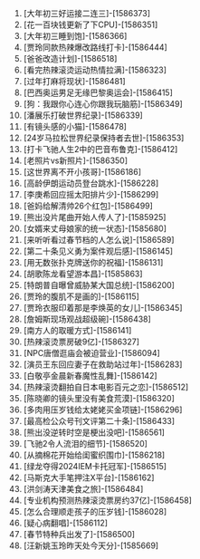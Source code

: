 
1. [大年初三好运接二连三]-[1586373]
1. [花一百块钱更新了下CPU]-[1586351]
1. [大年初三睡到饱]-[1586366]
1. [贾玲同款热辣爆改路线打卡]-[1586444]
1. [爸爸改造计划]-[1586518]
1. [看完热辣滚烫运动热情拉满]-[1586323]
1. [过年打麻将现状]-[1586481]
1. [巴西奥运男足无缘巴黎奥运会]-[1586415]
1. [狗：我跟你心连心你跟我玩脑筋]-[1586349]
1. [潘展乐打破世界纪录]-[1586339]
1. [有镜头感的小猫]-[1586478]
1. [24岁马拉松世界纪录保持者去世]-[1586353]
1. [打卡飞驰人生2中的巴音布鲁克]-[1586412]
1. [老照片vs新照片]-[1586350]
1. [这世界离不开小孩哥]-[1586186]
1. [高龄伊朗运动员登台跳水]-[1586228]
1. [李庚希回应摇太阳排片少]-[1586299]
1. [爸妈给解清帅26个红包]-[1586499]
1. [熊出没片尾曲开始人传人了]-[1585925]
1. [女婿来丈母娘家的统一状态]-[1585680]
1. [来听听看过春节档的人怎么说]-[1586589]
1. [第二十条见义勇为案件观后感]-[1586145]
1. [用无数张扑克牌送你的祝福]-[1586131]
1. [胡歌陈龙看望游本昌]-[1585863]
1. [特朗普自曝曾威胁某大国总统]-[1586200]
1. [贾玲的腹肌不是画的]-[1586115]
1. [贾玲衣服印着那是李焕英的女儿]-[1586345]
1. [詹姆斯现场观战超级碗]-[1586438]
1. [南方人的取暖方式]-[1586141]
1. [热辣滚烫票房破9亿]-[1586327]
1. [NPC唐僧逛庙会被迫营业]-[1586094]
1. [演员王东回应妻子在救助站过年]-[1586283]
1. [白敬亭金晨新春魔性乱舞]-[1586142]
1. [热辣滚烫翻拍自日本电影百元之恋]-[1586512]
1. [陈晓卿的镜头里没有美食荒漠]-[1586320]
1. [多肉用压岁钱给太姥姥买金项链]-[1586296]
1. [最高检公众号刊文评第二十条]-[1586433]
1. [熊出没逆转时空是梗出没吧]-[1586561]
1. [飞驰2令人流泪的细节]-[1586520]
1. [从摘棉花开始给闺蜜织围巾]-[1586218]
1. [绿龙夺得2024IEM卡托冠军]-[1586515]
1. [马斯克大手笔押注X平台]-[1586162]
1. [洪剑涛天津美食之旅]-[1586484]
1. [专业机构预测热辣滚烫票房约37亿]-[1586458]
1. [怎么合理顺走孩子的压岁钱]-[1586028]
1. [疑心病翻唱]-[1586112]
1. [春节特种兵出发了]-[1586500]
1. [汪新姚玉玲昨天处今天分]-[1585669]